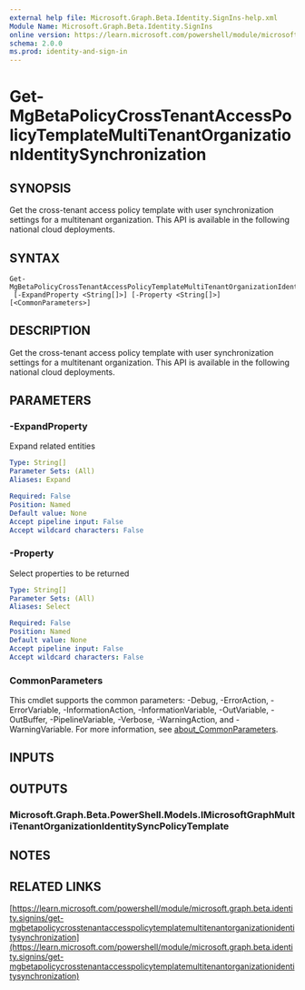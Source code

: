 ```yaml
---
external help file: Microsoft.Graph.Beta.Identity.SignIns-help.xml
Module Name: Microsoft.Graph.Beta.Identity.SignIns
online version: https://learn.microsoft.com/powershell/module/microsoft.graph.beta.identity.signins/get-mgbetapolicycrosstenantaccesspolicytemplatemultitenantorganizationidentitysynchronization
schema: 2.0.0
ms.prod: identity-and-sign-in
---
```


# Get-MgBetaPolicyCrossTenantAccessPolicyTemplateMultiTenantOrganizationIdentitySynchronization

## SYNOPSIS
Get the cross-tenant access policy template with user synchronization settings for a multitenant organization.
This API is available in the following national cloud deployments.

## SYNTAX

```
Get-MgBetaPolicyCrossTenantAccessPolicyTemplateMultiTenantOrganizationIdentitySynchronization
 [-ExpandProperty <String[]>] [-Property <String[]>] [<CommonParameters>]
```

## DESCRIPTION
Get the cross-tenant access policy template with user synchronization settings for a multitenant organization.
This API is available in the following national cloud deployments.

## PARAMETERS

### -ExpandProperty
Expand related entities

```yaml
Type: String[]
Parameter Sets: (All)
Aliases: Expand

Required: False
Position: Named
Default value: None
Accept pipeline input: False
Accept wildcard characters: False
```

### -Property
Select properties to be returned

```yaml
Type: String[]
Parameter Sets: (All)
Aliases: Select

Required: False
Position: Named
Default value: None
Accept pipeline input: False
Accept wildcard characters: False
```

### CommonParameters
This cmdlet supports the common parameters: -Debug, -ErrorAction, -ErrorVariable, -InformationAction, -InformationVariable, -OutVariable, -OutBuffer, -PipelineVariable, -Verbose, -WarningAction, and -WarningVariable. For more information, see [about_CommonParameters](http://go.microsoft.com/fwlink/?LinkID=113216).

## INPUTS

## OUTPUTS

### Microsoft.Graph.Beta.PowerShell.Models.IMicrosoftGraphMultiTenantOrganizationIdentitySyncPolicyTemplate
## NOTES

## RELATED LINKS

[https://learn.microsoft.com/powershell/module/microsoft.graph.beta.identity.signins/get-mgbetapolicycrosstenantaccesspolicytemplatemultitenantorganizationidentitysynchronization](https://learn.microsoft.com/powershell/module/microsoft.graph.beta.identity.signins/get-mgbetapolicycrosstenantaccesspolicytemplatemultitenantorganizationidentitysynchronization)



